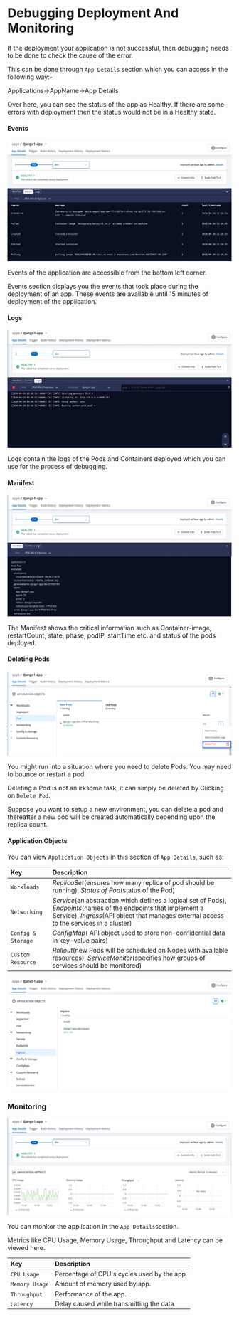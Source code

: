 # Debugging Deployment And Monitoring

If the deployment your application is not successful, then debugging needs to be done to check the cause of the error.

This can be done through `App Details` section which you can access in the following way:-

Applications-&gt;AppName-&gt;App Details

Over here, you can see the status of the app as Healthy. If there are some errors with deployment then the status would not be in a Healthy state.

#### Events

![](images/debugging-deployment-and-monitoring/app-details-events.jpg)

Events of the application are accessible from the bottom left corner.

Events section displays you the events that took place during the deployment of an app. These events are available until 15 minutes of deployment of the application.

#### Logs

![](images/debugging-deployment-and-monitoring/app-details-logs.jpg)

Logs contain the logs of the Pods and Containers deployed which you can use for the process of debugging.

#### Manifest

![](images/debugging-deployment-and-monitoring/app-details-manifest.jpg)

The Manifest shows the critical information such as Container-image, restartCount, state, phase, podIP, startTime etc. and status of the pods deployed.

#### Deleting Pods

![](images/debugging-deployment-and-monitoring/app-details-application-object.png)



You might run into a situation where you need to delete Pods. You may need to bounce or restart a pod.

Deleting a Pod is not an irksome task, it can simply be deleted by Clicking on `Delete Pod`.

Suppose you want to setup a new environment, you can delete a pod and thereafter a new pod will be created automatically depending upon the replica count.

#### Application Objects

You can view `Application Objects` in this section of `App Details`, such as:

| Key | Description |
| :--- | :--- |
| `Workloads` | _ReplicaSet_\(ensures how many replica of pod should be running\), _Status of Pod_\(status of the Pod\) |
| `Networking` | _Service_\(an abstraction which defines a logical set of Pods\), _Endpoints_\(names of the endpoints that implement a Service\), _Ingress_\(API object that manages external access to the services in a cluster\) |
| `Config & Storage` | _ConfigMap_\( API object used to store non-confidential data in key-value pairs\) |
| `Custom Resource` | _Rollout_\(new Pods will be scheduled on Nodes with available resources\), _ServiceMonitor_\(specifies how groups of services should be monitored\) |

![](images/debugging-deployment-and-monitoring/app-details-application-object-ingress.png)



### Monitoring

![](images/debugging-deployment-and-monitoring/debbug-app-details.jpg)

You can monitor the application in the `App Details`section.

Metrics like CPU Usage, Memory Usage, Throughput and Latency can be viewed here.

| Key | Description |
| :--- | :--- |
| `CPU Usage` | Percentage of CPU's cycles used by the app. |
| `Memory Usage` | Amount of memory used by app. |
| `Throughput` | Performance of the app. |
| `Latency` | Delay caused while transmitting the data. |


